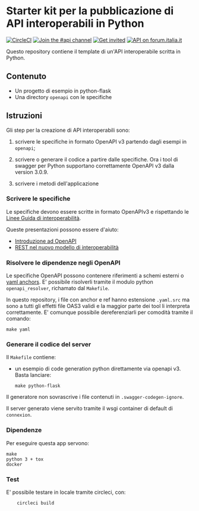 # Starter kit per la pubblicazione di API interoperabili in Python

[![CircleCI](https://circleci.com/gh/teamdigitale/api-starter-kit-python.svg?style=svg)](https://circleci.com/gh/teamdigitale/api-starter-kit-python)
[![Join the #api channel](https://img.shields.io/badge/Slack-%23api-blue.svg?logo=slack)](https://developersitalia.slack.com/messages/CDKBYTG74)
[![Get invited](https://slack.developers.italia.it/badge.svg)](https://slack.developers.italia.it/)
[![API on forum.italia.it](https://img.shields.io/badge/Forum-interoperabilità-blue.svg)](https://forum.italia.it/c/interoperabilita)

Questo repository contiene il template di un'API interoperabile scritta in Python.

## Contenuto

- Un progetto di esempio in python-flask
- Una directory `openapi` con le specifiche

## Istruzioni

Gli step per la creazione di API interoperabili sono:

1. scrivere le specifiche in formato OpenAPI v3 partendo dagli esempi in `openapi`;

2. scrivere o generare il codice a partire dalle specifiche. Ora i tool di swagger per Python
   supportano correttamente OpenAPI v3 dalla version 3.0.9.

3. scrivere i metodi dell'applicazione

### Scrivere le specifiche

Le specifiche devono essere scritte in formato OpenAPIv3
e rispettando le [Linee Guida di interoperabilità](https://docs.italia.it/italia/piano-triennale-ict/lg-modellointeroperabilita-docs).

Queste presentazioni possono essere d'aiuto:

- [Introduzione ad OpenAPI](https://docs.google.com/presentation/d/1blql0E_zcbq7r-wzmslgJPiW7ELkYlIn9_fqIVEXr4A)
- [REST nel nuovo modello di interoperabilità](https://docs.google.com/presentation/u/1/d/1L6R4ZKhLoZAPEmai1KSED1nrq0GNrx3-TU53sGhfrO8/)

### Risolvere le dipendenze negli OpenAPI

Le specifiche OpenAPI possono contenere riferimenti a schemi esterni
o [yaml anchors](). E' possibile risolverli tramite il modulo python
`openapi_resolver`, richamato dal `Makefile`.

In questo repository, i file con anchor e ref hanno estensione `.yaml.src`
ma sono a tutti gli effetti file OAS3 validi e la maggior parte dei
tool li interpreta correttamente. E' comunque possibile dereferenziarli
per comodità tramite il comando:

	make yaml



### Generare il codice del server

Il `Makefile` contiene:

  - un esempio di code generation python direttamente via openapi v3. Basta
    lanciare:

        make python-flask

Il generatore non sovrascrive i file contenuti in `.swagger-codegen-ignore`.

Il server generato viene servito tramite il wsgi container di default di `connexion`.

### Dipendenze

Per eseguire questa app servono:

```
make
python 3 + tox
docker
```


### Test

E' possibile testare in locale tramite circleci, con:

        circleci build
